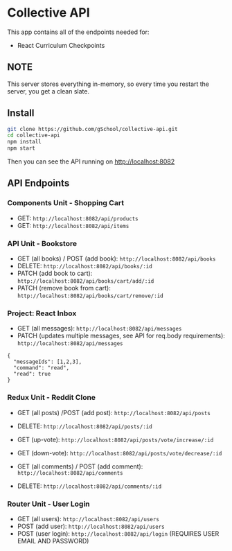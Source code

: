 # Collective API

This app contains all of the endpoints needed for:

- React Curriculum Checkpoints

## NOTE

This server stores everything in-memory, so every time you restart the server, you get a clean slate.

## Install

```bash
git clone https://github.com/gSchool/collective-api.git
cd collective-api
npm install
npm start
```

Then you can see the API running on [http://localhost:8082](http://localhost:8082)

## API Endpoints

### Components Unit - Shopping Cart
- GET: `http://localhost:8082/api/products`
- GET: `http://localhost:8082/api/items`

### API Unit - Bookstore
- GET (all books) / POST (add book): `http://localhost:8082/api/books`
- DELETE: `http://localhost:8082/api/books/:id`
- PATCH (add book to cart): `http://localhost:8082/api/books/cart/add/:id`
- PATCH (remove book from cart): `http://localhost:8082/api/books/cart/remove/:id`

### Project: React Inbox
- GET (all messages): `http://localhost:8082/api/messages`
- PATCH (updates multiple messages, see API for req.body requirements): `http://localhost:8082/api/messages`  
``` Example req.body to mark messages 1,2,3 as read
{
  "messageIds": [1,2,3],
  "command": "read",
  "read": true
}
```

### Redux Unit - Reddit Clone
- GET (all posts) /POST (add post): `http://localhost:8082/api/posts`
- DELETE: `http://localhost:8082/api/posts/:id`
- GET (up-vote): `http://localhost:8082/api/posts/vote/increase/:id`
- GET (down-vote): `http://localhost:8082/api/posts/vote/decrease/:id`

- GET (all comments) / POST (add comment): `http://localhost:8082/api/comments`
- DELETE: `http://localhost:8082/api/comments/:id`

### Router Unit - User Login
- GET (all users): `http://localhost:8082/api/users`
- POST (add user): `http://localhost:8082/api/users`
- POST (user login): `http://localhost:8082/api/login` (REQUIRES USER EMAIL AND PASSWORD)

